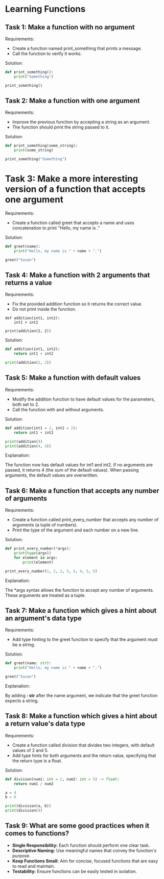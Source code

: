 # Learning Functions

## Task 1: Make a function with no argument
Requirements:

* Create a function named print_something that prints a message.
* Call the function to verify it works.

Solution:

```python
def print_something():
    print("Something")

print_something()
```

## Task 2: Make a function with one argument

Requirements:

* Improve the previous function by accepting a string as an argument.
* The function should print the string passed to it.

Solution:

```python
def print_something(some_string):
    print(some_string)

print_something("Something")
```

# Task 3: Make a more interesting version of a function that accepts one argument

Requirements:

* Create a function called greet that accepts a name and uses concatenation to print "Hello, my name is <name>."

Solution:

```python
def greet(name):
    print("Hello, my name is " + name + ".")

greet("Susan")
```

## Task 4: Make a function with 2 arguments that returns a value

Requirements:

* Fix the provided addition function so it returns the correct value.
* Do not print inside the function.

```
def addition(int1, int2):
    int1 + int2

print(addition(2, 2))
```

Solution:

```python
def addition(int1, int2):
    return int1 + int2

print(addition(2, 2))
```

## Task 5: Make a function with default values

Requirements:

* Modify the addition function to have default values for the parameters, both set to 2.
* Call the function with and without arguments.

Solution:
```python
def addition(int1 = 2, int2 = 2):
    return int1 + int2

print(addition())
print(addition(4, 4))
```

Explanation:

The function now has default values for int1 and int2. If no arguments are passed, 
it returns 4 (the sum of the default values). When passing arguments, the default values are overwritten.

## Task 6: Make a function that accepts any number of arguments

Requirements:

* Create a function called print_every_number that accepts any number of arguments (a tuple of numbers).
* Print the type of the argument and each number on a new line.

Solution:

```python
def print_every_number(*args):
    print(type(args))
    for element in args:
        print(element)

print_every_number(1, 2, 2, 3, 3, 4, 5, 5)
```

Explanation:

The *args syntax allows the function to accept any number of arguments. These arguments are treated as a tuple.

## Task 7: Make a function which gives a hint about an argument's data type

Requirements:

* Add type hinting to the greet function to specify that the argument must be a string.

Solution:

```python
def greet(name: str):
    print("Hello, my name is " + name + ".")

greet("Susan")
```
Explanation:

By adding **: str** after the name argument, we indicate that the greet function expects a string.

## Task 8: Make a function which gives a hint about a return value's data type

Requirements:

* Create a function called division that divides two integers, with default values of 2 and 5.
* Add type hints for both arguments and the return value, specifying that the return type is a float.

Solution:
```python
def division(num1: int = 2, num2: int = 5) -> float:
    return num1 / num2

a = 4
b = 6

print(division(a, b))
print(division())
```
## Task 9: What are some good practices when it comes to functions?

* **Single Responsibility:** Each function should perform one clear task.
* **Descriptive Naming:** Use meaningful names that convey the function's purpose.
* **Keep Functions Small:** Aim for concise, focused functions that are easy to read and maintain.
* **Testability:** Ensure functions can be easily tested in isolation.